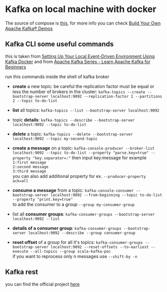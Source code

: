 # Kafka on local machine with docker 

The source of compose is [this](https://github.com/confluentinc/cp-all-in-one), for more info you can check [Build Your Own Apache Kafka® Demos](https://docs.confluent.io/platform/current/tutorials/build-your-own-demos.html)

## Kafka CLI some useful commands

this is taken from [Setting Up Your Local Event-Driven Environment Using Kafka Docker](https://betterprogramming.pub/your-local-event-driven-environment-using-dockerised-kafka-cluster-6e84af09cd95) and from [Apache Kafka Series - Learn Apache Kafka for Beginners
](https://learning.oreilly.com/videos/apache-kafka-series/9781789342604/)

run this commands inside the shell of kafka broker

* **create** a new topic: be careful the replication factor must be equal or less the number of brokers in the cluster: `kafka-topics --create --bootstrap-server localhost:9092 --replication-factor 1 --partitions 2 --topic to-do-list`
* **list** all topics: `kafka-topics --list --bootstrap-server localhost:9092`
* topic **details**: `kafka-topics --describe --bootstrap-server localhost:9092 --topic to-do-list`
* **delete** a topic: `kafka-topics --delete --bootstrap-server localhost:9092 --topic my-second-topic`

* **create a message** on a topic: `kafka-console-producer --broker-list localhost:9092 --topic to-do-list --property "parse.key=true" --property "key.separator=:"` then input key:message for example   
  `1:first message`   
  `2:second message`  
  `3:third message`   
  you can also add additional property for ex. `--producer-property ack=all`
* **consume a message** from a topic: `kafka-console-consumer --bootstrap-server localhost:9092 --from-beginning --topic to-do-list --property "print.key=true"`   
  to add the consumer to a group `--group my-consumer-group`

* list all **consumer groups**: `kafka-consumer-groups --bootstrap-server localhost:9092 --list`
* **details of a consumer group**: `kafka-consumer-groups --bootstrap-server localhost:9092 --describe --group consumer-group`
* **reset offset** of a group for all it's topics: `kafka-consumer-groups --bootstrap-server localhost:9092 --reset-offsets --to-earliest --execute --all-topics --group scala-kafka-poc`   
  if you want to reprocess only n messages use `--shift-by -n`

## Kafka rest 

you can find the official project [here](https://github.com/confluentinc/kafka-rest)


